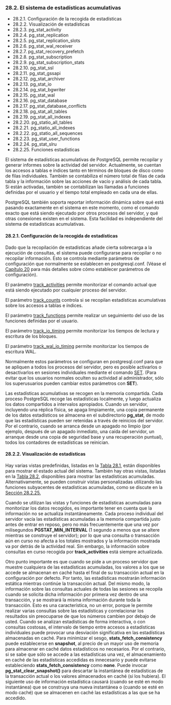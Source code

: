 ### 28.2. El sistema de estadísticas acumulativas

* 28.2.1. Configuración de la recogida de estadísticas
* 28.2.2. Visualización de estadísticas
* 28.2.3. pg_stat_activity
* 28.2.4. pg_stat_replication
* 28.2.5. pg_stat_replication_slots
* 28.2.6. pg_stat_wal_receiver
* 28.2.7. pg_stat_recovery_prefetch
* 28.2.8. pg_stat_subscription
* 28.2.9. pg_stat_subscription_stats
* 28.2.10. pg_stat_ssl
* 28.2.11. pg_stat_gssapi
* 28.2.12. pg_stat_archiver
* 28.2.13. pg_stat_io
* 28.2.14. pg_stat_bgwriter
* 28.2.15. pg_stat_wal
* 28.2.16. pg_stat_database
* 28.2.17. pg_stat_database_conflicts
* 28.2.18. pg_stat_all_tables
* 28.2.19. pg_stat_all_indexes
* 28.2.20. pg_statio_all_tables
* 28.2.21. pg_statio_all_indexes
* 28.2.22. pg_statio_all_sequences
* 28.2.23. pg_stat_user_functions
* 28.2.24. pg_stat_slru
* 28.2.25. Funciones estadísticas

El sistema de estadísticas acumulativas de PostgreSQL permite recopilar y generar informes sobre la actividad del servidor. Actualmente, se cuentan los accesos a tablas e índices tanto en términos de bloques de disco como de filas individuales. También se contabiliza el número total de filas de cada tabla y la información sobre las acciones de vacío y análisis de cada tabla. Si están activadas, también se contabilizan las llamadas a funciones definidas por el usuario y el tiempo total empleado en cada una de ellas.

PostgreSQL también soporta reportar información dinámica sobre qué está pasando exactamente en el sistema en este momento, como el comando exacto que está siendo ejecutado por otros procesos del servidor, y qué otras conexiones existen en el sistema. Esta facilidad es independiente del sistema de estadísticas acumulativas.

#### 28.2.1. Configuración de la recogida de estadísticas

Dado que la recopilación de estadísticas añade cierta sobrecarga a la ejecución de consultas, el sistema puede configurarse para recopilar o no recopilar información. Esto se controla mediante parámetros de configuración que normalmente se establecen en postgresql.conf. (Véase el [Capítulo 20](https://) para más detalles sobre cómo establecer parámetros de configuración).

El parámetro [track_activities](https://) permite monitorizar el comando actual que está siendo ejecutado por cualquier proceso del servidor.

El parámetro [track_counts](https://) controla si se recopilan estadísticas acumulativas sobre los accesos a tablas e índices.

El parámetro [track_functions](https://) permite realizar un seguimiento del uso de las funciones definidas por el usuario.

El parámetro [track_io_timing](https://) permite monitorizar los tiempos de lectura y escritura de los bloques.

El parámetro [track_wal_io_timing](https://) permite monitorizar los tiempos de escritura WAL.

Normalmente estos parámetros se configuran en postgresql.conf para que se apliquen a todos los procesos del servidor, pero es posible activarlos o desactivarlos en sesiones individuales mediante el comando [SET](https://). (Para evitar que los usuarios normales oculten su actividad al administrador, sólo los superusuarios pueden cambiar estos parámetros con **SET**).

Las estadísticas acumulativas se recogen en la memoria compartida. Cada proceso PostgreSQL recoge las estadísticas localmente, y luego actualiza los datos compartidos a intervalos apropiados. Cuando un servidor, incluyendo una réplica física, se apaga limpiamente, una copia permanente de los datos estadísticos se almacena en el subdirectorio **pg_stat**, de modo que las estadísticas pueden ser retenidas a través de reinicios del servidor. Por el contrario, cuando se arranca desde un apagado no limpio (por ejemplo, después de un apagado inmediato, una caída del servidor, un arranque desde una copia de seguridad base y una recuperación puntual), todos los contadores de estadísticas se reinician.

#### 28.2.2. Visualización de estadísticas

Hay varias vistas predefinidas, listadas en la [Tabla 28.1](https://), están disponibles para mostrar el estado actual del sistema. También hay otras vistas, listadas en la [Tabla 28.2](https://), disponibles para mostrar las estadísticas acumuladas. Alternativamente, se pueden construir vistas personalizadas utilizando las funciones subyacentes de estadísticas acumuladas, como se discute en la [Sección 28.2.25.](https://)

Cuando se utilizan las vistas y funciones de estadísticas acumuladas para monitorizar los datos recogidos, es importante tener en cuenta que la información no se actualiza instantáneamente. Cada proceso individual del servidor vacía las estadísticas acumuladas a la memoria compartida justo antes de entrar en reposo, pero no más frecuentemente que una vez por milisegundos **PGSTAT_MIN_INTERVAL** (1 segundo a menos que se altere mientras se construye el servidor); por lo que una consulta o transacción aún en curso no afecta a los totales mostrados y la información mostrada va por detrás de la actividad real. Sin embargo, la información sobre consultas en curso recogida por **track_activities** está siempre actualizada.

Otro punto importante es que cuando se pide a un proceso servidor que muestre cualquiera de las estadísticas acumuladas, los valores a los que se accede se almacenan en caché hasta el final de su transacción actual en la configuración por defecto. Por tanto, las estadísticas mostrarán información estática mientras continúe la transacción actual. Del mismo modo, la información sobre las consultas actuales de todas las sesiones se recopila cuando se solicita dicha información por primera vez dentro de una transacción, y se mostrará la misma información durante toda la transacción. Esto es una característica, no un error, porque le permite realizar varias consultas sobre las estadísticas y correlacionar los resultados sin preocuparse de que los números cambien por debajo de usted. Cuando se analizan estadísticas de forma interactiva, o con consultas costosas, el intervalo de tiempo entre accesos a estadísticas individuales puede provocar una desviación significativa en las estadísticas almacenadas en caché. Para minimizar el sesgo, **stats_fetch_consistency** puede establecerse en **snapshot**, al precio de un mayor uso de memoria para almacenar en caché datos estadísticos no necesarios. Por el contrario, si se sabe que sólo se accede a las estadísticas una vez, el almacenamiento en caché de las estadísticas accedidas es innecesario y puede evitarse estableciendo **stats_fetch_consistency** como **none**. Puede invocar **pg_stat_clear_snapshot()** para descartar la instantánea de estadísticas de la transacción actual o los valores almacenados en caché (si los hubiera). El siguiente uso de información estadística causará (cuando se esté en modo instantánea) que se construya una nueva instantánea o (cuando se esté en modo caché) que se almacenen en caché las estadísticas a las que se ha accedido.
